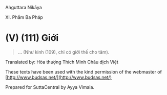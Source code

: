 Aṅguttara Nikāya

XI. Phẩm Ba Pháp

# (V) (111) Giới

> ... (Như kinh (109), chỉ có giới thế cho tâm).

Translated by: Hòa thượng Thích Minh Châu dịch Việt

These texts have been used with the kind permission of the webmaster of [http://www.budsas.net/](http://www.budsas.net/)

Prepared for SuttaCentral by Ayya Vimala.